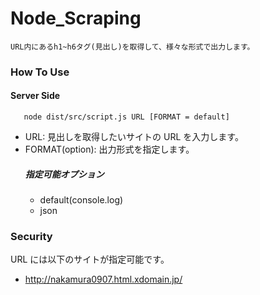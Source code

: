 # Node_Scraping

    URL内にあるh1~h6タグ(見出し)を取得して、様々な形式で出力します。

### How To Use

#### Server Side

```
   node dist/src/script.js URL [FORMAT = default]
```

- URL: 見出しを取得したいサイトの URL を入力します。
- FORMAT(option): 出力形式を指定します。
  ##### 指定可能オプション
  - default(console.log)
  - json

### Security

URL には以下のサイトが指定可能です。

- http://nakamura0907.html.xdomain.jp/
